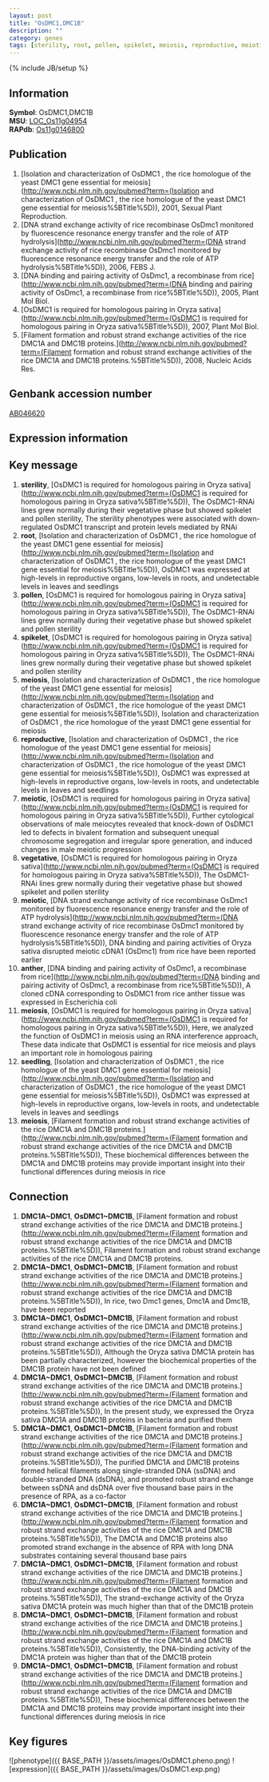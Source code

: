 ```yaml
---
layout: post
title: "OsDMC1,DMC1B"
description: ""
category: genes
tags: [sterility, root, pollen, spikelet, meiosis, reproductive, meiotic, vegetative, anther, seedling, Gene]
---
```

{% include JB/setup %}

## Information
__Symbol__: OsDMC1,DMC1B  
__MSU__: [LOC_Os11g04954](http://rice.plantbiology.msu.edu/cgi-bin/ORF_infopage.cgi?orf=LOC_Os11g04954)  
__RAPdb__: [Os11g0146800](http://rapdb.dna.affrc.go.jp/viewer/gbrowse_details/irgsp1?name=Os11g0146800)  

## Publication
1. [Isolation and characterization of OsDMC1 , the rice homologue of the yeast DMC1 gene essential for meiosis](http://www.ncbi.nlm.nih.gov/pubmed?term=(Isolation and characterization of OsDMC1 , the rice homologue of the yeast DMC1 gene essential for meiosis%5BTitle%5D)), 2001, Sexual Plant Reproduction.
2. [DNA strand exchange activity of rice recombinase OsDmc1 monitored by fluorescence resonance energy transfer and the role of ATP hydrolysis](http://www.ncbi.nlm.nih.gov/pubmed?term=(DNA strand exchange activity of rice recombinase OsDmc1 monitored by fluorescence resonance energy transfer and the role of ATP hydrolysis%5BTitle%5D)), 2006, FEBS J.
3. [DNA binding and pairing activity of OsDmc1, a recombinase from rice](http://www.ncbi.nlm.nih.gov/pubmed?term=(DNA binding and pairing activity of OsDmc1, a recombinase from rice%5BTitle%5D)), 2005, Plant Mol Biol.
4. [OsDMC1 is required for homologous pairing in Oryza sativa](http://www.ncbi.nlm.nih.gov/pubmed?term=(OsDMC1 is required for homologous pairing in Oryza sativa%5BTitle%5D)), 2007, Plant Mol Biol.
5. [Filament formation and robust strand exchange activities of the rice DMC1A and DMC1B proteins.](http://www.ncbi.nlm.nih.gov/pubmed?term=(Filament formation and robust strand exchange activities of the rice DMC1A and DMC1B proteins.%5BTitle%5D)), 2008, Nucleic Acids Res.

## Genbank accession number
[AB046620](http://www.ncbi.nlm.nih.gov/nuccore/AB046620)

## Expression information

## Key message
1. __sterility__, [OsDMC1 is required for homologous pairing in Oryza sativa](http://www.ncbi.nlm.nih.gov/pubmed?term=(OsDMC1 is required for homologous pairing in Oryza sativa%5BTitle%5D)),  The OsDMC1-RNAi lines grew normally during their vegetative phase but showed spikelet and pollen sterility, The sterility phenotypes were associated with down-regulated OsDMC1 transcript and protein levels mediated by RNAi
2. __root__, [Isolation and characterization of OsDMC1 , the rice homologue of the yeast DMC1 gene essential for meiosis](http://www.ncbi.nlm.nih.gov/pubmed?term=(Isolation and characterization of OsDMC1 , the rice homologue of the yeast DMC1 gene essential for meiosis%5BTitle%5D)),  OsDMC1 was expressed at high-levels in reproductive organs, low-levels in roots, and undetectable levels in leaves and seedlings
3. __pollen__, [OsDMC1 is required for homologous pairing in Oryza sativa](http://www.ncbi.nlm.nih.gov/pubmed?term=(OsDMC1 is required for homologous pairing in Oryza sativa%5BTitle%5D)),  The OsDMC1-RNAi lines grew normally during their vegetative phase but showed spikelet and pollen sterility
4. __spikelet__, [OsDMC1 is required for homologous pairing in Oryza sativa](http://www.ncbi.nlm.nih.gov/pubmed?term=(OsDMC1 is required for homologous pairing in Oryza sativa%5BTitle%5D)),  The OsDMC1-RNAi lines grew normally during their vegetative phase but showed spikelet and pollen sterility
5. __meiosis__, [Isolation and characterization of OsDMC1 , the rice homologue of the yeast DMC1 gene essential for meiosis](http://www.ncbi.nlm.nih.gov/pubmed?term=(Isolation and characterization of OsDMC1 , the rice homologue of the yeast DMC1 gene essential for meiosis%5BTitle%5D)), Isolation and characterization of OsDMC1 , the rice homologue of the yeast DMC1 gene essential for meiosis
6. __reproductive__, [Isolation and characterization of OsDMC1 , the rice homologue of the yeast DMC1 gene essential for meiosis](http://www.ncbi.nlm.nih.gov/pubmed?term=(Isolation and characterization of OsDMC1 , the rice homologue of the yeast DMC1 gene essential for meiosis%5BTitle%5D)),  OsDMC1 was expressed at high-levels in reproductive organs, low-levels in roots, and undetectable levels in leaves and seedlings
7. __meiotic__, [OsDMC1 is required for homologous pairing in Oryza sativa](http://www.ncbi.nlm.nih.gov/pubmed?term=(OsDMC1 is required for homologous pairing in Oryza sativa%5BTitle%5D)),  Further cytological observations of male meiocytes revealed that knock-down of OsDMC1 led to defects in bivalent formation and subsequent unequal chromosome segregation and irregular spore generation, and induced changes in male meiotic progression
8. __vegetative__, [OsDMC1 is required for homologous pairing in Oryza sativa](http://www.ncbi.nlm.nih.gov/pubmed?term=(OsDMC1 is required for homologous pairing in Oryza sativa%5BTitle%5D)),  The OsDMC1-RNAi lines grew normally during their vegetative phase but showed spikelet and pollen sterility
9. __meiotic__, [DNA strand exchange activity of rice recombinase OsDmc1 monitored by fluorescence resonance energy transfer and the role of ATP hydrolysis](http://www.ncbi.nlm.nih.gov/pubmed?term=(DNA strand exchange activity of rice recombinase OsDmc1 monitored by fluorescence resonance energy transfer and the role of ATP hydrolysis%5BTitle%5D)),  DNA binding and pairing activities of Oryza sativa disrupted meiotic cDNA1 (OsDmc1) from rice have been reported earlier
10. __anther__, [DNA binding and pairing activity of OsDmc1, a recombinase from rice](http://www.ncbi.nlm.nih.gov/pubmed?term=(DNA binding and pairing activity of OsDmc1, a recombinase from rice%5BTitle%5D)), A cloned cDNA corresponding to OsDMC1 from rice anther tissue was expressed in Escherichia coli
11. __meiosis__, [OsDMC1 is required for homologous pairing in Oryza sativa](http://www.ncbi.nlm.nih.gov/pubmed?term=(OsDMC1 is required for homologous pairing in Oryza sativa%5BTitle%5D)),  Here, we analyzed the function of OsDMC1 in meiosis using an RNA interference approach, These data indicate that OsDMC1 is essential for rice meiosis and plays an important role in homologous pairing
12. __seedling__, [Isolation and characterization of OsDMC1 , the rice homologue of the yeast DMC1 gene essential for meiosis](http://www.ncbi.nlm.nih.gov/pubmed?term=(Isolation and characterization of OsDMC1 , the rice homologue of the yeast DMC1 gene essential for meiosis%5BTitle%5D)),  OsDMC1 was expressed at high-levels in reproductive organs, low-levels in roots, and undetectable levels in leaves and seedlings
13. __meiosis__, [Filament formation and robust strand exchange activities of the rice DMC1A and DMC1B proteins.](http://www.ncbi.nlm.nih.gov/pubmed?term=(Filament formation and robust strand exchange activities of the rice DMC1A and DMC1B proteins.%5BTitle%5D)),  These biochemical differences between the DMC1A and DMC1B proteins may provide important insight into their functional differences during meiosis in rice

## Connection
1. __DMC1A~DMC1__, __OsDMC1~DMC1B__, [Filament formation and robust strand exchange activities of the rice DMC1A and DMC1B proteins.](http://www.ncbi.nlm.nih.gov/pubmed?term=(Filament formation and robust strand exchange activities of the rice DMC1A and DMC1B proteins.%5BTitle%5D)), Filament formation and robust strand exchange activities of the rice DMC1A and DMC1B proteins.
2. __DMC1A~DMC1__, __OsDMC1~DMC1B__, [Filament formation and robust strand exchange activities of the rice DMC1A and DMC1B proteins.](http://www.ncbi.nlm.nih.gov/pubmed?term=(Filament formation and robust strand exchange activities of the rice DMC1A and DMC1B proteins.%5BTitle%5D)),  In rice, two Dmc1 genes, Dmc1A and Dmc1B, have been reported
3. __DMC1A~DMC1__, __OsDMC1~DMC1B__, [Filament formation and robust strand exchange activities of the rice DMC1A and DMC1B proteins.](http://www.ncbi.nlm.nih.gov/pubmed?term=(Filament formation and robust strand exchange activities of the rice DMC1A and DMC1B proteins.%5BTitle%5D)),  Although the Oryza sativa DMC1A protein has been partially characterized, however the biochemical properties of the DMC1B protein have not been defined
4. __DMC1A~DMC1__, __OsDMC1~DMC1B__, [Filament formation and robust strand exchange activities of the rice DMC1A and DMC1B proteins.](http://www.ncbi.nlm.nih.gov/pubmed?term=(Filament formation and robust strand exchange activities of the rice DMC1A and DMC1B proteins.%5BTitle%5D)),  In the present study, we expressed the Oryza sativa DMC1A and DMC1B proteins in bacteria and purified them
5. __DMC1A~DMC1__, __OsDMC1~DMC1B__, [Filament formation and robust strand exchange activities of the rice DMC1A and DMC1B proteins.](http://www.ncbi.nlm.nih.gov/pubmed?term=(Filament formation and robust strand exchange activities of the rice DMC1A and DMC1B proteins.%5BTitle%5D)),  The purified DMC1A and DMC1B proteins formed helical filaments along single-stranded DNA (ssDNA) and double-stranded DNA (dsDNA), and promoted robust strand exchange between ssDNA and dsDNA over five thousand base pairs in the presence of RPA, as a co-factor
6. __DMC1A~DMC1__, __OsDMC1~DMC1B__, [Filament formation and robust strand exchange activities of the rice DMC1A and DMC1B proteins.](http://www.ncbi.nlm.nih.gov/pubmed?term=(Filament formation and robust strand exchange activities of the rice DMC1A and DMC1B proteins.%5BTitle%5D)),  The DMC1A and DMC1B proteins also promoted strand exchange in the absence of RPA with long DNA substrates containing several thousand base pairs
7. __DMC1A~DMC1__, __OsDMC1~DMC1B__, [Filament formation and robust strand exchange activities of the rice DMC1A and DMC1B proteins.](http://www.ncbi.nlm.nih.gov/pubmed?term=(Filament formation and robust strand exchange activities of the rice DMC1A and DMC1B proteins.%5BTitle%5D)),  The strand-exchange activity of the Oryza sativa DMC1A protein was much higher than that of the DMC1B protein
8. __DMC1A~DMC1__, __OsDMC1~DMC1B__, [Filament formation and robust strand exchange activities of the rice DMC1A and DMC1B proteins.](http://www.ncbi.nlm.nih.gov/pubmed?term=(Filament formation and robust strand exchange activities of the rice DMC1A and DMC1B proteins.%5BTitle%5D)),  Consistently, the DNA-binding activity of the DMC1A protein was higher than that of the DMC1B protein
9. __DMC1A~DMC1__, __OsDMC1~DMC1B__, [Filament formation and robust strand exchange activities of the rice DMC1A and DMC1B proteins.](http://www.ncbi.nlm.nih.gov/pubmed?term=(Filament formation and robust strand exchange activities of the rice DMC1A and DMC1B proteins.%5BTitle%5D)),  These biochemical differences between the DMC1A and DMC1B proteins may provide important insight into their functional differences during meiosis in rice

## Key figures
![phenotype]({{ BASE_PATH }}/assets/images/OsDMC1.pheno.png)
![expression]({{ BASE_PATH }}/assets/images/OsDMC1.exp.png)


